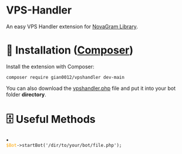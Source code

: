 # VPS-Handler
An easy VPS Handler extension for <a href='novagram.ga'>NovaGram Library</a>.
# 📄 Installation (<a href='https://getcomposer.org/'>Composer</a>)
Install the extension with Composer:
<pre><code>composer require gian0012/vpshandler dev-main</code></pre>

You can also download the <a href=' '>vpshandler.php</a> file and put it into your bot folder <b>directory</b>.
# 🗄 Useful Methods
<b> • </b><code> <span style="color:orange">$Bot</span>->startBot('/dir/to/your/bot/file.php');</code>
